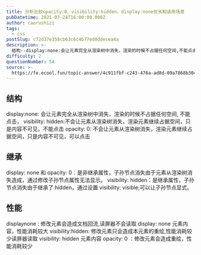 ```yaml
---
title: 分析比较opacity:0、visibility:hidden、display:none优劣和适用场景
pubDatetime: 2021-07-24T16:00:00.000Z
author: caorushizi
tags:
  - css
postSlug: c72d37e358cb63c6c4b77ed0ddecea4a
description: >-
  结构--display:none:会让元素完全从渲染树中消失，渲染的时候不占据任何空间,不能点击，visibility:hidden:不会让元素从渲染树消失，渲染元素继续占据空间，只是内容不可见，不能
difficulty: 2
questionNumber: 54
source: >-
  https://fe.ecool.fun/topic-answer/4c911fbf-c243-476a-ad8d-09a7868b304e?orderBy=updateTime&order=desc&tagId=11
---
```


## 结构

display:none: 会让元素完全从渲染树中消失，渲染的时候不占据任何空间, 不能点击， visibility: hidden:不会让元素从渲染树消失，渲染元素继续占据空间，只是内容不可见，不能点击 opacity: 0: 不会让元素从渲染树消失，渲染元素继续占据空间，只是内容不可见，可以点击

## 继承

display: none 和 opacity: 0：是非继承属性，子孙节点消失由于元素从渲染树消失造成，通过修改子孙节点属性无法显示。 visibility: hidden：是继承属性，子孙节点消失由于继承了 hidden，通过设置 visibility: visible;可以让子孙节点显式。

## 性能

displaynone : 修改元素会造成文档回流,读屏器不会读取 display: none 元素内容，性能消耗较大 visibility:hidden: 修改元素只会造成本元素的重绘,性能消耗较少读屏器读取 visibility: hidden 元素内容 opacity: 0 ：修改元素会造成重绘，性能消耗较少
